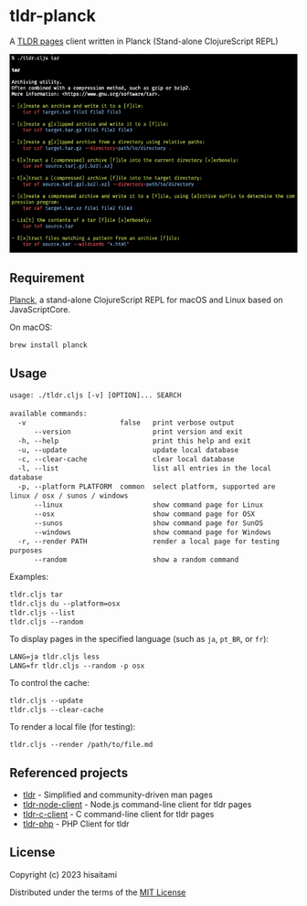 # tldr-planck

A [TLDR pages](https://tldr.sh/) client written in Planck (Stand-alone ClojureScript REPL)

![tldr screenshot](screenshot.png)

## Requirement

[Planck](https://planck-repl.org/), a stand-alone ClojureScript REPL for macOS and Linux based on JavaScriptCore.

On macOS:

```
brew install planck
```

## Usage

```
usage: ./tldr.cljs [-v] [OPTION]... SEARCH

available commands:
  -v                       false   print verbose output
      --version                    print version and exit
  -h, --help                       print this help and exit
  -u, --update                     update local database
  -c, --clear-cache                clear local database
  -l, --list                       list all entries in the local database
  -p, --platform PLATFORM  common  select platform, supported are linux / osx / sunos / windows
      --linux                      show command page for Linux
      --osx                        show command page for OSX
      --sunos                      show command page for SunOS
      --windows                    show command page for Windows
  -r, --render PATH                render a local page for testing purposes
      --random                     show a random command
```

Examples:

```
tldr.cljs tar
tldr.cljs du --platform=osx
tldr.cljs --list
tldr.cljs --random
```

To display pages in the specified language (such as `ja`, `pt_BR`, or `fr`):

```
LANG=ja tldr.cljs less
LANG=fr tldr.cljs --random -p osx
```

To control the cache:

 ```
 tldr.cljs --update
 tldr.cljs --clear-cache
 ```

 To render a local file (for testing):

 ```
 tldr.cljs --render /path/to/file.md
 ```

## Referenced projects

* [tldr](https://github.com/tldr-pages/tldr) - Simplified and community-driven man pages
* [tldr-node-client](https://github.com/tldr-pages/tldr-node-client) - Node.js command-line client for tldr pages
* [tldr-c-client](https://github.com/tldr-pages/tldr-c-client) - C command-line client for tldr pages
* [tldr-php](https://github.com/BrainMaestro/tldr-php) - PHP Client for tldr

## License

Copyright (c) 2023 hisaitami

Distributed under the terms of the [MIT License](LICENSE)
